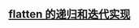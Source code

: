 <!--
 * @文件描述:
 * @公司: thundersdata
 * @作者: 于效仟
 * @Date: 2021-02-27 10:19:31
 * @LastEditors: 于效仟
 * @LastEditTime: 2021-02-27 10:20:15
-->

## [flatten 的递归和迭代实现](https://github.com/Advanced-Frontend/Daily-Interview-Question/issues/54#issuecomment-474165134)
